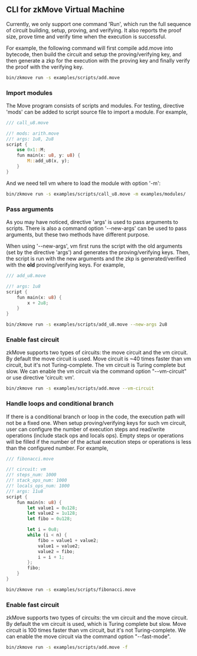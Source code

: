 ## CLI for zkMove Virtual Machine

Currently, we only support one command 'Run', which run the full sequence of circuit building, setup, proving, and verifying. 
It also reports the proof size, prove time and verify time when the execution is successful.

For example, the following command will first compile add.move into bytecode,
then build the circuit and setup the proving/verifying key, and then generate a zkp for the execution with the proving key and 
finally verify the proof with the verifying key.

```bash
bin/zkmove run -s examples/scripts/add.move
```

### Import modules
The Move program consists of scripts and modules. For testing, directive 'mods' can be added to script source file to import a module. For example,

```rust
/// call_u8.move

//! mods: arith.move
//! args: 1u8, 2u8
script {
    use 0x1::M;
    fun main(x: u8, y: u8) {
        M::add_u8(x, y);
    }
}
```
And we need tell vm where to load the module with option '-m':

```bash
bin/zkmove run -s examples/scripts/call_u8.move -m examples/modules/
```
### Pass arguments
As you may have noticed, directive 'args' is used to pass arguments to scripts. There is also a command 
option '--new-args' can be used to pass arguments, but these two methods have different purpose. 

When using '--new-args', vm first runs the script with the old arguments (set by the directive 'args') and generates the 
proving/verifying keys. Then, the script is run with the new arguments and the zkp is generated/verified with the **old** proving/verifying 
keys. For example,

```rust
/// add_u8.move

//! args: 1u8
script {
    fun main(x: u8) {
        x + 2u8;
    }
}
```

```bash
bin/zkmove run -s examples/scripts/add_u8.move --new-args 2u8
```

### Enable fast circuit
zkMove supports two types of circuits: the move circuit and the vm circuit. By default the move circuit is used. 
Move circuit is ~40 times faster than vm circuit, but it's not Turing-complete. The vm circuit is Turing complete but slow. 
We can enable the vm circuit via the command option "--vm-circuit" or use directive 'circuit: vm'.

```bash
bin/zkmove run -s examples/scripts/add.move --vm-circuit
```

### Handle loops and conditional branch
If there is a conditional branch or loop in the code, the execution path will not be a fixed one. 
When setup proving/verifying keys for such vm circuit, user can configure the number of execution steps and read/write 
operations (include stack ops and locals ops). Empty steps or operations will be filled if the number of the actual 
execution steps or operations is less than the configured number. For example,

```rust
/// fibonacci.move

//! circuit: vm
//! steps_num: 1000
//! stack_ops_num: 1000
//! locals_ops_num: 1000
//! args: 11u8
script {
    fun main(n: u8) {
        let value1 = 0u128;
        let value2 = 1u128;
        let fibo = 0u128;

        let i = 0u8;
        while (i < n) {
            fibo = value1 + value2;
            value1 = value2;
            value2 = fibo;
            i = i + 1;
        };
        fibo;
    }
}
```
```bash
bin/zkmove run -s examples/scripts/fibonacci.move
```

### Enable fast circuit
zkMove supports two types of circuits: the vm circuit and the move circuit. By default the vm circuit is used, 
which is Turing complete but slow. Move circuit is 100 times faster than vm circuit, but it's not Turing-complete. 
We can enable the move circuit via the command option "--fast-mode".

```bash
bin/zkmove run -s examples/scripts/add.move -f
```
